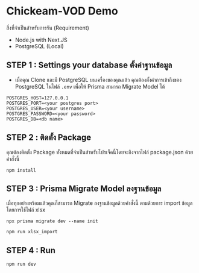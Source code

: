 # Chickeam-VOD Demo

สิ่งที่จำเป็นสำหรับการรัน (Requirement)
- Node.js with Next.JS
- PostgreSQL (Local)

  

## STEP 1 : Settings your database ตั้งค่าฐานข้อมูล
- เมื่อคุณ Clone และมี PostgreSQL บนเครื่องของคุณแล้ว คุณต้องตั้งค่าการเข้าถึงของ PostgreSQL ในไฟล์ `.env` เพื่อให้ Prisma สามารถ Migrate Model ได้
```
POSTGRES_HOST=127.0.0.1
POSTGRES_PORT=<your postgres port>
POSTGRES_USER=<your username>
POSTGRES_PASSWORD=<your password>
POSTGRES_DB=<db name>
```

## STEP 2 : ติดตั้ง Package
คุณต้องติดตั้ง Package ทั้งหมดที่จำเป็นสำหรับโปรเจ็คนี้โดยจะอิงจากไฟล์ package.json ด้วยคำสั่งนี้
```
npm install
```

## STEP 3 : Prisma Migrate Model ลงฐานข้อมูล
เมื่อทุกอย่างพร้อมแล้วคุณก็สามารถ Migrate ลงฐานข้อมูลด้วยคำสั่งนี้ ตามด้วยการ import ข้อมูลโดยการใช้ไฟล์ xlsx
```
npx prisma migrate dev --name init

npm run xlsx_import
```

## STEP 4 : Run
```
npm run dev
```
